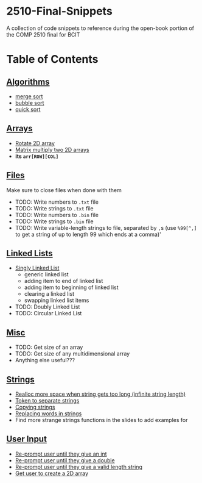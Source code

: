# 2510-Final-Snippets
 A collection of code snippets to reference during the open-book portion of the COMP 2510 final for BCIT

# Table of Contents

## [Algorithms](Snippets/Algorithms)
- [merge sort](Snippets/Algorithms/Merge_Sort.c)
- [bubble sort](Snippets/Algorithms/Bubble_Sort.c)
- [quick sort](Snippets/Algorithms/Quick_Sort.c)

## [Arrays](Snippets/Arrays)
- [Rotate 2D array](Snippets/Arrays/Array_Rotate_2D.c)
- [Matrix multiply two 2D arrays](Snippets/Arrays/Array_Matrix_Multiply.c)
-  **its `arr[ROW][COL]`**

## [Files](Snippets/Files)
Make sure to close files when done with them
- TODO: Write numbers to `.txt` file
- TODO: Write strings to `.txt` file
- TODO: Write numbers to `.bin` file
- TODO: Write strings to `.bin` file
- TODO: Write variable-length strings to file, separated by `,`s (use `%99[^,]` to get a string of up to length 99 which ends at a comma)'

## [Linked Lists](Snippets/Linked_List)
- [Singly Linked List](Snippets/Linked_List/Linked_List_Singly.c)
  - generic linked list
  - adding item to end of linked list
  - adding item to beginning of linked list
  - clearing a linked list
  - swapping linked list items
- TODO: Doubly Linked List
- TODO: Circular Linked List

## [Misc](Snippets/Misc)
- TODO: Get size of an array
- TODO: Get size of any multidimensional array
- Anything else useful???

## [Strings](Snippets/Strings)
- [Realloc more space when string gets too long (infinite string length)](Snippets/Strings/String_Infinite_Length.c)
- [Token to separate strings](Snippets/Strings/String_Token.c)
- [Copying strings](Snippets/Strings/String_Copying.c)
- [Replacing words in strings](Snippets/Strings/String_Replace_word.c)
- Find more strange strings functions in the slides to add examples for

## [User Input](Snippets/User_Input)
- [Re-prompt user until they give an int](Snippets/User_Input/Get_User_Int.c)
- [Re-prompt user until they give a double](Snippets/User_Input/Get_User_Double.c)
- [Re-prompt user until they give a valid length string](Snippets/User_Input/Get_User_String.c)
- [Get user to create a 2D array](Snippets/User_Input/Get_User_2D_Array.c)
